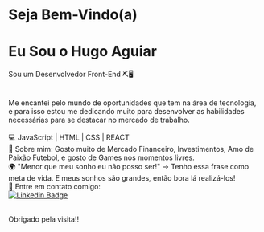 # Seja Bem-Vindo(a)

# Eu Sou o Hugo Aguiar


Sou um Desenvolvedor Front-End ⛏🖥️ <br/>
<br/>
<br/>
Me encantei pelo mundo de oportunidades que tem na área de tecnologia, e para isso estou me dedicando muito para desenvolver as habilidades necessárias para se destacar no mercado de trabalho.
 <br/>
<br/>💻   JavaScript | HTML | CSS | REACT
<br/>💬   Sobre mim: Gosto muito de Mercado Financeiro, Investimentos, Amo de Paixão Futebol, e gosto de Games nos momentos livres.
<br/>🌍   "Menor que meu sonho eu não posso ser!" -> Tenho essa frase como meta de vida. E meus sonhos são grandes, então bora lá realizá-los! 
<br/>📧   Entre em contato comigo:
<br/>
[![Linkedin Badge](https://img.shields.io/badge/-HugoAguiar-blue?style=flat-square&logo=Linkedin&logoColor=white&link=https://www.linkedin.com/in/hugoaguiar87/)](https://www.linkedin.com/in/hugoaguiar87/) 
<br/>
<br/>

Obrigado pela visita!!
